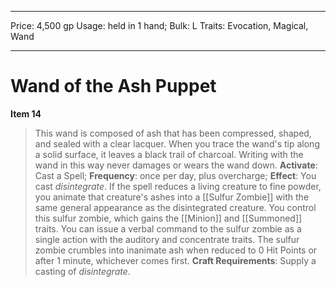 
---
Price: 4,500 gp
Usage: held in 1 hand;
Bulk: L
Traits: Evocation, Magical, Wand

---

# Wand of the Ash Puppet

**Item 14**

> This wand is composed of ash that has been compressed, shaped, and sealed with a clear lacquer. When you trace the wand's tip along a solid surface, it leaves a black trail of charcoal. Writing with the wand in this way never damages or wears the wand down.
**Activate**: Cast a Spell;
**Frequency**: once per day, plus overcharge;
**Effect**: You cast *disintegrate*. If the spell reduces a living creature to fine powder, you animate that creature's ashes into a [[Sulfur Zombie]] with the same general appearance as the disintegrated creature. You control this sulfur zombie, which gains the [[Minion]] and [[Summoned]] traits. You can issue a verbal command to the sulfur zombie as a single action with the auditory and concentrate traits. The sulfur zombie crumbles into inanimate ash when reduced to 0 Hit Points or after 1 minute, whichever comes first.
**Craft Requirements**: Supply a casting of *disintegrate*.
